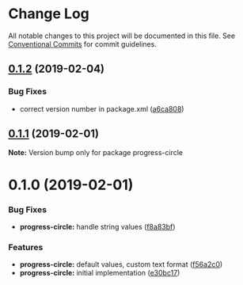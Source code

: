 # Change Log

All notable changes to this project will be documented in this file.
See [Conventional Commits](https://conventionalcommits.org) for commit guidelines.

## [0.1.2](https://github.com/jobvs/native-components/compare/progress-circle@0.1.1...progress-circle@0.1.2) (2019-02-04)

### Bug Fixes

-   correct version number in package.xml ([a6ca808](https://github.com/jobvs/native-components/commit/a6ca808))

## [0.1.1](https://github.com/jobvs/native-components/compare/progress-circle@0.1.0...progress-circle@0.1.1) (2019-02-01)

**Note:** Version bump only for package progress-circle

# 0.1.0 (2019-02-01)

### Bug Fixes

-   **progress-circle:** handle string values ([f8a83bf](https://github.com/jobvs/native-components/commit/f8a83bf))

### Features

-   **progress-circle:** default values, custom text format
    ([f56a2c0](https://github.com/jobvs/native-components/commit/f56a2c0))
-   **progress-circle:** initial implementation ([e30bc17](https://github.com/jobvs/native-components/commit/e30bc17))
